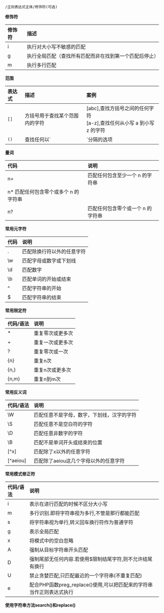 `/正则表达式主体/修饰符(可选)`

**修饰符**

|修饰符|描述 |
| :--- | :---- |
|i|	执行对大小写不敏感的匹配|
|g	|执行全局匹配（查找所有匹配而非在找到第一个匹配后停止）|
|m|	执行多行匹配|

**范围**

|表达式|描述 |案例|
| :--- | :---- | :---- |
|`[]`|方括号用于查找某个范围内的字符|[abc],查找方括号之间的任何字符<br>[a-z],查找任何从小写 a 到小写 z 的字符|
|`()`|查找任何以`|`分隔的选项|`(red|blue|green)`: 	查找任何指定的选项|

**量词**

| 代码 |说明   |
| :--- | :---- |
|n+|	匹配任何包含至少一个 n 的字符串|
|n*	匹配任何包含零个或多个 n 的字符串|
|n?|	匹配任何包含零个或一个 n 的字符串|

**常用元字符**

| 代码 |说明   |
| :--- | :---- |
|.|匹配除换行符以外的任意字符|
|\w|匹配字母或数字或下划线|
|\d|匹配数字|
|\b|匹配单词的开始或结束|
|^|匹配字符串的开始|
|$|匹配字符串的结束|

**常用限定符**

| 代码/语法 |说明   |
| :--- | :---- |
|*| 重复零次或更多次| 
|+| 重复一次或更多次| 
|?| 重复零次或一次| 
|{n}| 重复n次|
|{n,}| 重复n次或更多次| 
|{n,m}| 重复n到m次| 

**常用反义词**

| 代码/语法 |说明   |
| :--- | :---- |
|\W|匹配任意不是字母，数字，下划线，汉字的字符|
|\S|匹配任意不是空白符的字符|
|\D|匹配任意非数字的字符|
|\B	|匹配不是单词开头或结束的位置|
|[^x]|匹配除了x以外的任意字符|
|[^aeiou]|匹配除了aeiou这几个字母以外的任意字符|

**常用模式修正符**

| 代码/语法 |说明   |
| :--- | :---- |
|i|表示在进行匹配的时候不区分大小写|
|m|多行识别.即将字符串视为多行,不管是那行都能匹配|
|s|将字符串视为单行,转义回车换行符作为普通字符|
|g|表示全局匹配|
|x|将模式中的空白忽略|
|A|强制从目标字符串开头匹配|
|D|强制尾部无任何内容.若使用$限制结尾字符,则不允许结尾有换行|
|U|禁止贪婪匹配,只匹配最近的一个字符串(不重复匹配)|
|e|配合PHP函数preg_replace()使用,可以把匹配来的字符串当作正则表达式执行|

**使用字符串方法search()和replace()**




